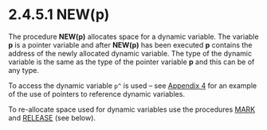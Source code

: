 # 2.4.5.1 NEW(p)

The procedure **NEW(p)** allocates space for a dynamic variable. The variable **p** is a pointer variable and after **NEW(p)** has been executed **p** contains the address of the newly allocated dynamic variable. The type of the dynamic variable is the same as the type of the pointer variable **p** and this can be of any type.

To access the dynamic variable `p^` is used – see [Appendix 4](man_a4-examples.md) for an example of the use of pointers to reference dynamic variables.

To re-allocate space used for dynamic variables use the procedures [MARK](man_s2-4-5-mark.md) and [RELEASE](man_s2-4-5-release.md) (see below).
